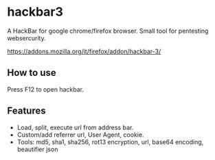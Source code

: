 # hackbar3
A HackBar for google chrome/firefox browser. Small tool for pentesting websercurity.

https://addons.mozilla.org/it/firefox/addon/hackbar-3/

## How to use
Press F12 to open hackbar.

## Features
- Load, split, execute url from address bar.
- Custom/add referrer url, User Agent, cookie.
- Tools: md5, sha1, sha256, rot13 encryption, url, base64 encoding, beautifier json
